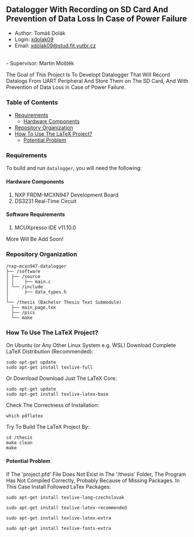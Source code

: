 ## Datalogger With Recording on SD Card And Prevention of Data Loss In Case of Power Failure 

- Author: Tomáš Dolák 
- Login: [xdolak09](https://www.vut.cz/lide/tomas-dolak-247220)
- Email: <xdolak09@stud.fit.vutbr.cz>
<br>
- Supervisor: Martin Moštěk 

The Goal of This Project Is To Developt Datalogger That Will Record Datalogs From UART Peripheral And Store Them 
on The SD Card, And With Prevention of Data Loss in Case of Power Failure.   

### Table of Contents
- [Requirements](#requirements)
    - [Hardware Components](#hardware-components)
- [Repository Organization](#repository-organization)
- [How To Use The LaTeX Project?](#how-to-use-the-latex-project)
    - [Potential Problem](#potential-problem)


### Requirements 
To build and run `datalogger`, you will need the following:

#### Hardware Components
1. NXP FRDM-MCXN947 Development Board
2. DS3231 Real-Time Circuit 

#### Software Requirements
1. MCUXpresso IDE v11.10.0

More Will Be Add Soon!

### Repository Organization
```
/nxp-mcxn947-datalogger
├── /software
│ ├── /source    
│ │    ├── main.c
│ └── /include 
│      ├── data_types.h
│
└── /thesis (Bachelor Thesis Text Submodule)
  ├── main_page.tex
  ├── /pics
  └── make
```

### How To Use The LaTeX Project?

On Ubuntu (or Any Other Linux System e.g. WSL) Download Complete LaTeX Distribution (Recommended):

```
sudo apt-get update
sudo apt-get install texlive-full
```

Or Download Download Just The LaTeX Core:
```
sudo apt-get update
sudo apt-get install texlive-latex-base
```

Check The Correctness of Installation:
```
which pdflatex
```

Try To Build The LaTeX Project By:
```
cd /thesis
make clean
make
```

#### Potential Problem
If The 'project.pfd' File Does Not Exist in The '/thesis' Folder, The Program Has Not Compiled Correctly, Probably Because of Missing Packages. In This Case Install Followed LaTex Packages:

```
sudo apt-get install texlive-lang-czechslovak
```

```
sudo apt-get install texlive-latex-recommended
```

```
sudo apt-get install texlive-latex-extra
```

```
sudo apt-get install texlive-fonts-extra
```